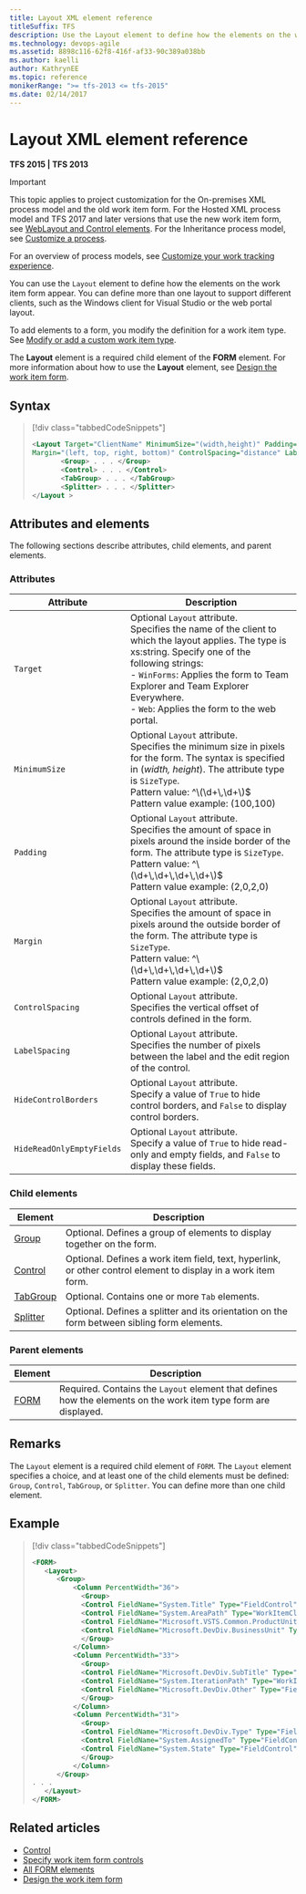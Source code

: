 ```yaml
---
title: Layout XML element reference
titleSuffix: TFS
description: Use the Layout element to define how the elements on the work item form appear in Team Foundation Server
ms.technology: devops-agile
ms.assetid: 8898c116-62f8-416f-af33-90c389a038bb
ms.author: kaelli
author: KathrynEE
ms.topic: reference
monikerRange: ">= tfs-2013 <= tfs-2015"
ms.date: 02/14/2017
---
```


# Layout XML element reference

**TFS 2015 | TFS 2013**

> [!IMPORTANT]  
> This topic applies to project customization for the On-premises XML process model and the old work item form. For the Hosted XML process model and TFS 2017 and later versions that use the new work item form, see [WebLayout and Control elements](weblayout-xml-elements.md). For the Inheritance process model, see [Customize a process](../../organizations/settings/work/customize-process.md).
>
> For an overview of process models, see [Customize your work tracking experience](../customize-work.md).

You can use the `Layout` element to define how the elements on the work item form appear. You can define more than one layout to support different clients, such as the Windows client for Visual Studio or the web portal layout.

To add elements to a form, you modify the definition for a work item type. See [Modify or add a custom work item type](../add-modify-wit.md).

The **Layout** element is a required child element of the **FORM** element. For more information about how to use the **Layout** element, see [Design the work item form](design-work-item-form.md).

## Syntax

> [!div class="tabbedCodeSnippets"]
>
> ```XML
> <Layout Target="ClientName" MinimumSize="(width,height)" Padding="(left, top, right, bottom)"
> Margin="(left, top, right, bottom)" ControlSpacing="distance" LabelSpacing="distance" HideControlBorders="True | False" HideReadOnlyEmptyFields="True | False">
>        <Group> . . . </Group>
>        <Control> . . . </Control>
>        <TabGroup> . . . </TabGroup>
>        <Splitter> . . . </Splitter>
> </Layout >
> ```

## Attributes and elements

The following sections describe attributes, child elements, and parent elements.

### Attributes

| Attribute                 | Description                                                                                                                                                                                                                                                                                         |
| ------------------------- | --------------------------------------------------------------------------------------------------------------------------------------------------------------------------------------------------------------------------------------------------------------------------------------------------- |
| `Target`                  | Optional `Layout` attribute.<br /> Specifies the name of the client to which the layout applies. The type is xs:string. Specify one of the following strings:<br /> - `WinForms`: Applies the form to Team Explorer and Team Explorer Everywhere.<br />- `Web`: Applies the form to the web portal. |
| `MinimumSize`             | Optional `Layout` attribute.<br /> Specifies the minimum size in pixels for the form. The syntax is specified in (_width, height_). The attribute type is `SizeType`.<br />Pattern value: ^\\(\d+\\,\d+\\)\$<br /> Pattern value example: (100,100)                                                 |
| `Padding`                 | Optional `Layout` attribute.<br />Specifies the amount of space in pixels around the inside border of the form. The attribute type is `SizeType`.<br /> Pattern value: ^\\(\d+\\,\d+\\,\d+\\,\d+\\)\$<br />Pattern value example: (2,0,2,0)                                                         |
| `Margin`                  | Optional `Layout` attribute.<br />Specifies the amount of space in pixels around the outside border of the form. The attribute type is `SizeType`.<br /> Pattern value: ^\\(\d+\\,\d+\\,\d+\\,\d+\\)\$<br /> Pattern value example: (2,0,2,0)                                                       |
| `ControlSpacing`          | Optional `Layout` attribute.<br />Specifies the vertical offset of controls defined in the form.                                                                                                                                                                                                    |
| `LabelSpacing`            | Optional `Layout` attribute.<br />Specifies the number of pixels between the label and the edit region of the control.                                                                                                                                                                              |
| `HideControlBorders`      | Optional `Layout` attribute.<br />Specify a value of `True` to hide control borders, and `False` to display control borders.                                                                                                                                                                        |
| `HideReadOnlyEmptyFields` | Optional `Layout` attribute.<br />Specify a value of `True` to hide read-only and empty fields, and `False` to display these fields.                                                                                                                                                                |

### Child elements

| Element                                        | Description                                                                                                    |
| ---------------------------------------------- | -------------------------------------------------------------------------------------------------------------- |
| [Group](all-form-xml-elements-reference.md)    | Optional. Defines a group of elements to display together on the form.                                         |
| [Control](control-xml-element-reference.md)    | Optional. Defines a work item field, text, hyperlink, or other control element to display in a work item form. |
| [TabGroup](all-form-xml-elements-reference.md) | Optional. Contains one or more `Tab` elements.                                                                 |
| [Splitter](all-form-xml-elements-reference.md) | Optional. Defines a splitter and its orientation on the form between sibling form elements.                    |

### Parent elements

| Element                                    | Description                                                                                                     |
| ------------------------------------------ | --------------------------------------------------------------------------------------------------------------- |
| [FORM](all-form-xml-elements-reference.md) | Required. Contains the `Layout` element that defines how the elements on the work item type form are displayed. |

## Remarks

The `Layout` element is a required child element of `FORM`. The `Layout` element specifies a choice, and at least one of the child elements must be defined: `Group`, `Control`, `TabGroup`, or `Splitter`. You can define more than one child element.

## Example

> [!div class="tabbedCodeSnippets"]
>
> ```XML
> <FORM>
>    <Layout>
>       <Group>
>           <Column PercentWidth="36">
>             <Group>
>             <Control FieldName="System.Title" Type="FieldControl" Label="Title" LabelPosition="Left" />
>             <Control FieldName="System.AreaPath" Type="WorkItemClassificationControl" Label="Area" LabelPosition="Left" />
>             <Control FieldName="Microsoft.VSTS.Common.ProductUnit" Type="FieldControl" Label="Product Unit" LabelPosition="Left" />
>             <Control FieldName="Microsoft.DevDiv.BusinessUnit" Type="FieldControl" Label="Business Unit" LabelPosition="Left" />
>             </Group>
>           </Column>
>           <Column PercentWidth="33">
>             <Group>
>             <Control FieldName="Microsoft.DevDiv.SubTitle" Type="FieldControl" Label="Sub Title" LabelPosition="Left" />
>             <Control FieldName="System.IterationPath" Type="WorkItemClassificationControl" Label="Iteration" LabelPosition="Left" />
>             <Control FieldName="Microsoft.DevDiv.Other" Type="FieldControl" Label="Other" LabelPosition="Left" />
>             </Group>
>           </Column>
>           <Column PercentWidth="31">
>             <Group>
>             <Control FieldName="Microsoft.DevDiv.Type" Type="FieldControl" Label="Type" LabelPosition="Left" />
>             <Control FieldName="System.AssignedTo" Type="FieldControl" Label="Assigned To" LabelPosition="Left" />
>             <Control FieldName="System.State" Type="FieldControl" Label="State" LabelPosition="Left" />
>             </Group>
>           </Column>
>       </Group>
> . . .
>    </Layout>
> </FORM>
> ```

## Related articles

- [Control](control-xml-element-reference.md)
- [Specify work item form controls](specify-work-item-form-controls.md)
- [All FORM elements](all-form-xml-elements-reference.md)
- [Design the work item form](design-work-item-form.md)
